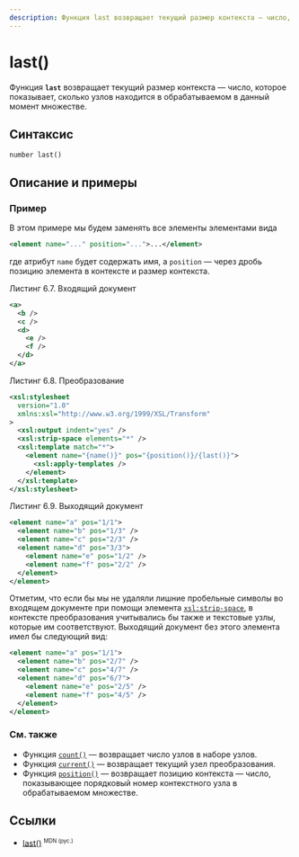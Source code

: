 ```yaml
---
description: Функция last возвращает текущий размер контекста — число, которое показывает, сколько узлов находится в обрабатываемом в данный момент множестве
---
```


# last()

Функция **`last`** возвращает текущий размер контекста — число, которое показывает, сколько узлов находится в обрабатываемом в данный момент множестве.

## Синтаксис

```
number last()
```

## Описание и примеры

### Пример

В этом примере мы будем заменять все элементы элементами вида

```xml
<element name="..." position="...">...</element>
```

где атрибут `name` будет содержать имя, a `position` — через дробь позицию элемента в контексте и размер контекста.

Листинг 6.7. Входящий документ

```xml
<a>
  <b />
  <c />
  <d>
    <e />
    <f />
  </d>
</a>
```

Листинг 6.8. Преобразование

```xml
<xsl:stylesheet
  version="1.0"
  xmlns:xsl="http://www.w3.org/1999/XSL/Transform"
>
  <xsl:output indent="yes" />
  <xsl:strip-space elements="*" />
  <xsl:template match="*">
    <element name="{name()}" pos="{position()}/{last()}">
      <xsl:apply-templates />
    </element>
  </xsl:template>
</xsl:stylesheet>
```

Листинг 6.9. Выходящий документ

```xml
<element name="a" pos="1/1">
  <element name="b" pos="1/3" />
  <element name="c" pos="2/3" />
  <element name="d" pos="3/3">
    <element name="e" pos="1/2" />
    <element name="f" pos="2/2" />
  </element>
</element>
```

Отметим, что если бы мы не удаляли лишние пробельные символы во входящем документе при помощи элемента [`xsl:strip-space`](../xslt/xsl-strip-space.md), в контексте преобразования учитывались бы также и текстовые узлы, которые им соответствуют. Выходящий документ без этого элемента имел бы следующий вид:

```xml
<element name="a" pos="1/1">
  <element name="b" pos="2/7" />
  <element name="c" pos="4/7" />
  <element name="d" pos="6/7">
    <element name="e" pos="2/5" />
    <element name="f" pos="4/5" />
  </element>
</element>
```

### См. также

- Функция [`count()`](count.md) — возвращает число узлов в наборе узлов.
- Функция [`current()`](current.md) — возвращает текущий узел преобразования.
- Функция [`position()`](position.md) — возвращает позицию контекста — число, показывающее порядковый номер контекстного узла в обрабатываемом множестве.

## Ссылки

- [last()](https://developer.mozilla.org/en-US/docs/Web/XPath/Functions/last) <sup><small>MDN (рус.)</small></sup>
